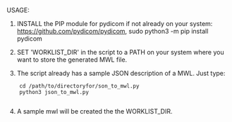 USAGE:




1.  INSTALL the PIP module for pydicom if not already on your system:  https://github.com/pydicom/pydicom, sudo python3 -m pip install pydicom
    

2.  SET 'WORKLIST_DIR' in the script to a PATH on your system where you want to store the generated MWL file.

3.  The script already has a sample JSON description of a MWL.  Just type:

```
    cd /path/to/directoryfor/son_to_mwl.py
    python3 json_to_mwl.py
    
``` 
    

4.  A sample mwl will be created the the WORKLIST_DIR.
    
